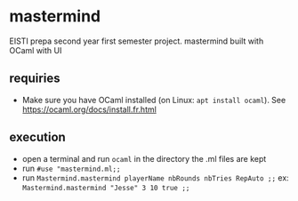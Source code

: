 # mastermind
EISTI prepa second year first semester project. mastermind built with OCaml with UI

## requiries
- Make sure you have OCaml installed (on Linux: ```apt install ocaml```). See https://ocaml.org/docs/install.fr.html

## execution
- open a terminal and run ```ocaml``` in the directory the .ml files are kept
- run ```#use "mastermind.ml;;```
- run ```Mastermind.mastermind playerName nbRounds nbTries RepAuto ;;``` ex: ```Mastermind.mastermind "Jesse" 3 10 true ;;``` 

